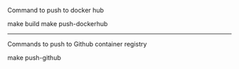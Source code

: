Command to push to docker hub

make build
make push-dockerhub

--------

Commands to push to Github container registry

make push-github
